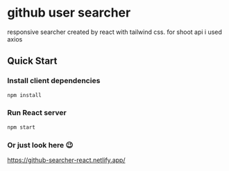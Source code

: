 # github user searcher
responsive searcher created by react with tailwind css. for shoot api i used axios
## Quick Start
### Install client dependencies
```bash
npm install
```
### Run React server

```bash
npm start
```
### Or just look here 😉
https://github-searcher-react.netlify.app/
</br></br>
